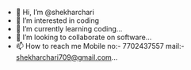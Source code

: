 - 👋 Hi, I’m @shekharchari
- 👀 I’m interested in coding 
- 🌱 I’m currently learning coding...
- 💞️ I’m looking to collaborate on software...
- 📫 How to reach me Mobile no:- 7702437557 mail:- shekharchari709@gmail.com...

<!---
shekharchari/shekharchari is a ✨ special ✨ repository because its `README.md` (this file) appears on your GitHub profile.
You can click the Preview link to take a look at your changes.
--->
